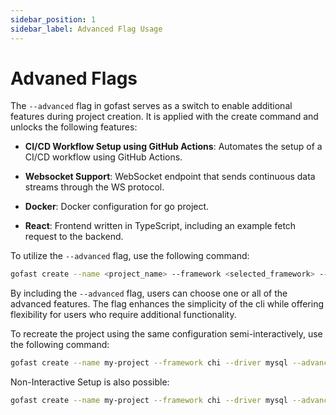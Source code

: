 ```yaml
---
sidebar_position: 1
sidebar_label: Advanced Flag Usage
---
```


# Advaned Flags


The `--advanced` flag in gofast serves as a switch to enable additional features during project creation. It is applied with the create command and unlocks the following features:

- **CI/CD Workflow Setup using GitHub Actions**: Automates the setup of a CI/CD workflow using GitHub Actions.

- **Websocket Support**: WebSocket endpoint that sends continuous data streams through the WS protocol.

- **Docker**: Docker configuration for go project.

- **React**: Frontend written in TypeScript, including an example fetch request to the backend.

To utilize the `--advanced` flag, use the following command:

```bash
gofast create --name <project_name> --framework <selected_framework> --driver <selected_driver> --advanced
```

By including the `--advanced` flag, users can choose one or all of the advanced features. The flag enhances the simplicity of the cli while offering flexibility for users who require additional functionality.

To recreate the project using the same configuration semi-interactively, use the following command:
```bash
gofast create --name my-project --framework chi --driver mysql --advanced
```

Non-Interactive Setup is also possible:
```bash
gofast create --name my-project --framework chi --driver mysql --advanced --feature githubaction --feature websocket```
